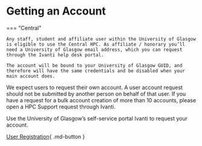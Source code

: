 # Getting an Account

=== "Central"

    Any staff, student and affiliate user within the University of Glasgow is eligible to use the Central HPC. As affiliate / honorary you’ll need a University of Glasgow email address, which you can request through the Ivanti help desk portal. 

    The account will be bound to your University of Glasgow GUID, and therefore will have the same credentials and be disabled when your main account does.

We expect users to request their own account. A user account request should not be submitted by another person on behalf of that user. If you have a request for a bulk account creation of more than 10 accounts, please open a HPC Support request through Ivanti.

Use the University of Glasgow’s self-service portal Ivanti to request your account. 

[User Registration](https://glasgow.saasiteu.com/Modules/SelfService/#serviceCatalog/request/CDA3CC542ACA46519AE911214CCF383E){ .md-button }
